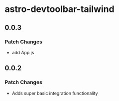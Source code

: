 # astro-devtoolbar-tailwind

## 0.0.3

### Patch Changes

- add App.js

## 0.0.2

### Patch Changes

- Adds super basic integration functionality

